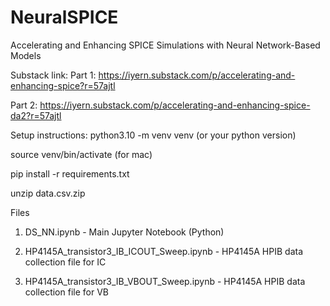 # NeuralSPICE
Accelerating and Enhancing SPICE Simulations with Neural Network-Based Models

Substack link:
Part 1: https://iyern.substack.com/p/accelerating-and-enhancing-spice?r=57ajtl

Part 2: https://iyern.substack.com/p/accelerating-and-enhancing-spice-da2?r=57ajtl


Setup instructions:
python3.10 -m venv venv (or your python version)

source venv/bin/activate (for mac)

pip install -r requirements.txt

unzip data.csv.zip

Files

1) DS_NN.ipynb - Main Jupyter Notebook (Python)

2) HP4145A_transistor3_IB_ICOUT_Sweep.ipynb - HP4145A HPIB data collection file for IC

3) HP4145A_transistor3_IB_VBOUT_Sweep.ipynb - HP4145A HPIB data collection file for VB
